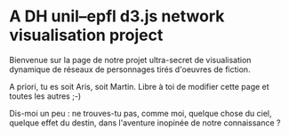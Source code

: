 # A DH unil–epfl d3.js network visualisation project

Bienvenue sur la page de notre projet ultra-secret de visualisation dynamique de réseaux de personnages tirés d'oeuvres de fiction.

A priori, tu es soit Aris, soit Martin. Libre à toi de modifier cette page et toutes les autres ;-)

Dis-moi un peu : ne trouves-tu pas, comme moi, quelque chose du ciel, quelque effet du destin, dans l'aventure inopinée de notre connaissance ?
